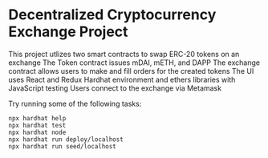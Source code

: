 # Decentralized Cryptocurrency Exchange Project

This project utlizes two smart contracts to swap ERC-20 tokens on an exchange
The Token contract issues mDAI, mETH, and DAPP
The exchange contract allows users to make and fill orders for the created tokens
The UI uses React and Redux
Hardhat environment and ethers libraries with JavaScript testing
Users connect to the exchange via Metamask

Try running some of the following tasks:

```shell
npx hardhat help
npx hardhat test
npx hardhat node
npx hardhat run deploy/localhost
npx hardhat run seed/localhost
```

